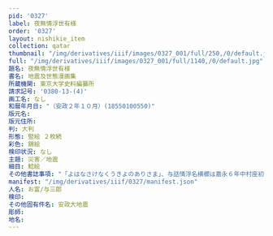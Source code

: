 ```yaml
---
pid: '0327'
label: 夜無情浮世有様
order: '0327'
layout: nishikie_item
collection: qatar
thumbnail: "/img/derivatives/iiif/images/0327_001/full/250,/0/default.jpg"
full: "/img/derivatives/iiif/images/0327_001/full/1140,/0/default.jpg"
題名: 夜無情浮世有様
書名: 地震及世態漫画集
所蔵機関: 東京大学史料編纂所
請求記号: '0380-13-(4)'
画工名: なし
和暦年月日: "（安政２年１０月）(18550100550)"
版元名: 
版元住所: 
判: 大判
形態: 竪絵 ２枚続
彩色: 錦絵
検印状況: なし
主題: 災害／地震
細目: 鯰絵
その他書誌事項: "「よはなさけなくうきよのありさま」、与話情浮名横櫛は嘉永６年中村座初演、詞あり"
manifest: "/img/derivatives/iiif/0327/manifest.json"
人名: お富/与三郎
検印: 
その他固有件名: 安政大地震
彫師: 
地名: 
---
```

